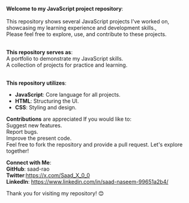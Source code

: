 **Welcome to my JavaScript project repository**:<br/><br/>
 This repository shows several JavaScript projects I've worked on, showcasing my learning experience and development skills.,<br/>
 Please feel free to explore, use, and contribute to these projects.<br><br>

 **This repository serves as**:<br>
 A portfolio to demonstrate my JavaScript skills.<br>
 A collection of projects for practice and learning.<Br><br>

 **This repository utilizes**:<br>
- **JavaScript**: Core language for all projects.<br>
- **HTML**: Structuring the UI.<br>
- **CSS**: Styling and design.<br>

**Contributions** are appreciated If you would like to:<br>
Suggest new features.<br>
Report bugs.<br>
Improve the present code.<br>
Feel free to fork the repository and provide a pull request. Let's explore together!<br>

 **Connect with Me**: <br>
**GitHub**: saad-rao <br>
**Twitter**:https://x.com/Saad_X_0_0 <br>
**LinkedIn**: https://www.linkedin.com/in/saad-naseem-99651a2b4/ <br>

Thank you for visiting my repository! 😊

